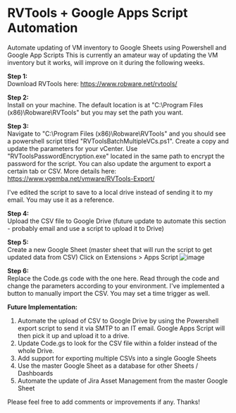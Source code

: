 # RVTools + Google Apps Script Automation
Automate updating of VM inventory to Google Sheets using Powershell and Google App Scripts
This is currently an amateur way of updating the VM inventory but it works, will improve on it during the following weeks.

<b>Step 1:</b><br>
Download RVTools here: https://www.robware.net/rvtools/

<b>Step 2:</b><br>
Install on your machine. The default location is at "C:\Program Files (x86)\Robware\RVTools" but you may set the path you want.

<b>Step 3:</b><br>
Navigate to "C:\Program Files (x86)\Robware\RVTools" and you should see a powershell script titled "RVToolsBatchMultipleVCs.ps1".
Create a copy and update the parameters for your vCenter. Use "RVToolsPasswordEncryption.exe" located in the same path to encrypt the password for the script.
You can also update the argument to export a certain tab or CSV. More details here: https://www.vgemba.net/vmware/RVTools-Export/

I've edited the script to save to a local drive instead of sending it to my email. You may use it as a reference.

<b>Step 4:</b><br>
Upload the CSV file to Google Drive (future update to automate this section - probably email and use a script to upload it to Drive)

<b>Step 5:</b><br>
Create a new Google Sheet (master sheet that will run the script to get updated data from CSV)
Click on Extensions > Apps Script
![image](https://user-images.githubusercontent.com/26889802/215939053-c3732a6b-2d2d-4122-ae94-6d12bb5e3e07.png)

<b>Step 6:</b><br>
Replace the Code.gs code with the one here. Read through the code and change the parameters according to your environment.
I've implemented a button to manually import the CSV. You may set a time trigger as well.

<b>Future Implementation:</b><br>
1. Automate the upload of CSV to Google Drive by using the Powershell export script to send it via SMTP to an IT email. Google Apps Script will then pick it up and upload it to a drive. 
2. Update Code.gs to look for the CSV file within a folder instead of the whole Drive.
3. Add support for exporting multiple CSVs into a single Google Sheets
4. Use the master Google Sheet as a database for other Sheets / Dashboards
5. Automate the update of Jira Asset Management from the master Google Sheet

Please feel free to add comments or improvements if any. Thanks!
